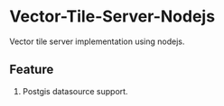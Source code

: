 # Vector-Tile-Server-Nodejs

Vector tile server implementation using nodejs.

## Feature

1. Postgis datasource support.